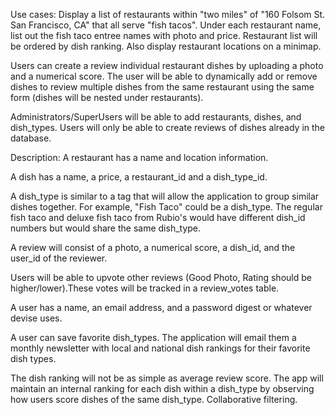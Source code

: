 Use cases:
Display a list of restaurants within "two miles" of "160 Folsom St. San Francisco, CA" that all serve "fish tacos". Under each restaurant name, list out the fish taco entree names with photo and price. Restaurant list will be ordered by dish ranking. Also display restaurant locations on a minimap.

Users can create a review individual restaurant dishes by uploading a photo and a numerical score. The user will be able to dynamically add or remove dishes to review multiple dishes from the same restaurant using the same form (dishes will be nested under restaurants). 

Administrators/SuperUsers will be able to add restaurants, dishes, and dish_types. Users will only be able to create reviews of dishes already in the database.  

Description:
A restaurant has a name and location information.

A dish has a name, a price, a restaurant_id and a dish_type_id. 

A dish_type is similar to a tag that will allow the application to group similar dishes together. For example, "Fish Taco" could be a dish_type. The regular fish taco and deluxe fish taco from Rubio's would have different dish_id numbers but would share the same dish_type.

A review will consist of a photo, a numerical score, a dish_id, and the user_id of the reviewer. 

Users will be able to upvote other reviews (Good Photo, Rating should be higher/lower).These votes will be tracked in a review_votes table.

A user has a name, an email address, and a password digest or whatever devise uses. 

A user can save favorite dish_types. The application will email them a monthly newsletter with local and national dish rankings for their favorite dish types.

The dish ranking will not be as simple as average review score. The app will maintain an internal ranking for each dish within a dish_type by observing how users score dishes of the same dish_type. Collaborative filtering.
